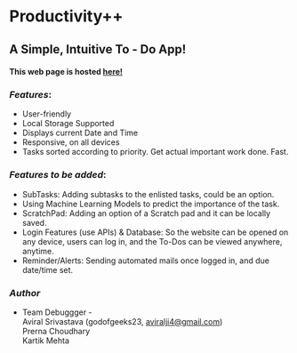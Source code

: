 
# Productivity++

## A Simple, Intuitive To - Do App!

#### This web page is hosted [here!](https://godofgeeks23.github.io/hackXmas/)

### *Features*:

* User-friendly
* Local Storage Supported
* Displays current Date and Time
* Responsive, on all devices
* Tasks sorted according to priority. Get actual important work done. Fast.

### *Features to be added*:

* SubTasks: Adding subtasks to the enlisted tasks, could be an option.
* Using Machine Learning Models to predict the importance of the task.
* ScratchPad: Adding an option of a Scratch pad and it can be locally saved.
* Login Features (use APIs) & Database: So the website can be opened on any device, users can log in, and the To-Dos can be viewed anywhere, anytime.
* Reminder/Alerts: Sending automated mails once logged in, and due date/time set.

### *Author*

* Team Debuggger - <br>
  Aviral Srivastava (godofgeeks23, aviralji4@gmail.com) <br>
  Prerna Choudhary <br>
  Kartik Mehta
